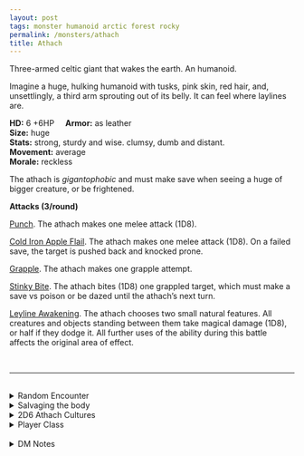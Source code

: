```yaml
---
layout: post
tags: monster humanoid arctic forest rocky
permalink: /monsters/athach
title: Athach
---
```


Three-armed celtic giant that wakes the earth. An humanoid.

Imagine a huge, hulking humanoid with tusks, pink skin, red hair, and, unsettlingly, a third arm sprouting out of its belly. It can feel where laylines are.

**HD:** 6 +6HP  &nbsp; &nbsp;  **Armor:** as leather <br>
**Size:** huge <br>
**Stats:** strong, sturdy and wise. clumsy, dumb and distant. <br>
**Movement:** average <br>
**Morale:** reckless <br>

The athach is *gigantophobic* and must make save when seeing a huge of bigger creature, or be frightened.

**Attacks (3/round)**

<ins>Punch</ins>. The athach makes one melee attack (1D8).

<ins>Cold Iron Apple Flail</ins>. The athach makes one melee attack (1D8). On a failed save, the target is pushed back and knocked prone.

<ins>Grapple</ins>. The athach makes one grapple attempt.

<ins>Stinky Bite</ins>. The athach bites (1D8) one grappled target, which must make a save vs poison or be dazed until the athach’s next turn.

<ins>Leyline Awakening</ins>. The athach chooses two small natural features. All creatures and objects standing between them take magical damage (1D8), or half if they dodge it. All further uses of the ability during this battle affects the original area of effect.

<br>

---

<br> 

<details markdown="1">
<summary>Random Encounter</summary>
1. **Monster:** 1 athach.
1. **Lair:** A mossy den carved out of a single humongous boulder. <br>	&nbsp; OR <br>	**Omen:** Heavy footsteps are coming, magic users can feel the ground awaken.
1. **Spoor:** Big rock is blocking a path. The loot from the ambushes is badly hidden nearby, smashed flat, except for the food and gems which have been taken away.
1. **Tracks:** The arcane vibration of a Leyline.
1. **Trace:** All objects in the area have been roughly moved along a single line.
1. **Trace:** A tagged sign saying to keep a gem to pay the toll.
</details>

<details markdown="1">
<summary>Salvaging the body</summary>
You find the monster's weapons and ... (Roll as many times as the HD of the monster)

1. Rotten food scraps between the teeth.
1. A human skull.
1. A full ration stuck under a foot.
1. A few gems in a folded pelt. (Valuable)
1. A few medicinal herbs. Will rot tomorrow.
1. An Iron Apple seed.

<span class="alchemy"> **Iron Apple Seed**. If planted in hard rock along a layline and watered, will grow into a tree producing cold iron apples.</span>
</details>

<details markdown="1">
<summary>2D6 Athach Cultures</summary>
Combine the result of both tables to get the broad lines of this humanoid culture in this part of the world.

**Cultures**
1. The ones that follow Leylines hoping to find the birthplace of the world.
1. The ones that raise herds of tiny beasts. 
1. The ones that weave metal into trees to grow iron fruits.
1. The ones that do massive moon rituals hoping the awaken the land and start a new geological era.
1. The ones that violently protect the secrecy of the druids.
1. The ones that are brigands, asking for gems for a right of passage.

**Features**
1. Nocturnal, they look to the stars for guidance.
1. They must feed gems to an earth elemental.
1. They never get out of the mist.
1. They have fairy sycophants, but are actually manipulated by them.
1. Their architecture / clothes are made of moss.
1. They love human flesh.
</details>

<details markdown="1">
<summary>Player Class</summary>
Play as a (baby) [athach](https://saltygoo.github.io/class/specialist/athach)!
</details>

<br> 

<details markdown="1">
<summary>DM Notes</summary>
In [gaelic folklore](https://what-when-how.com/celtic-mythology-and-folklore/fachan-athach-to-fergus-feargus-celtic-mythology-and-folklore/), the athach was thugish giant with one leg and three arms waving flails made of apple. Its strange appearance was linked to the fear of druid curses. In DnD, it was [boringly adapted](http://adnd.geoshitties.installgentoo.com/mm/gianatha.html) as a three-armed hill giant. Since I want my monster adaptations to be retrocompatible with old modules, I decided to go for a middle ground between generic and weird by pushing the druidic aspect. Finaly, since I dont want my players to play huge monsters, I flavored this class as a human adult-sized baby giant. — SaltyGoo
</details>
